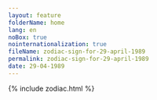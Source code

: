 ```yaml
---
layout: feature
folderName: home
lang: en
noBox: true
nointernationalization: true
fileName: zodiac-sign-for-29-april-1989
permalink: zodiac-sign-for-29-april-1989
date: 29-04-1989
---
```

{% include zodiac.html %}
